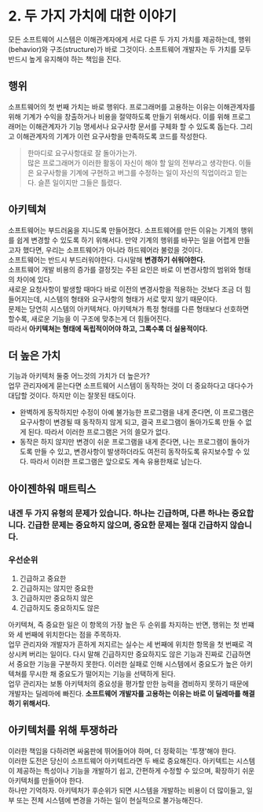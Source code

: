 # 2. 두 가지 가치에 대한 이야기
모든 소프트웨어 시스템은 이해관계자에게 서로 다른 두 가지 가치를 제공하는데, 행위(behavior)와 구조(structure)가 바로 그것이다. 소프트웨어 개발자는 두 가치를 모두 반드시 높게 유지해야 하는 책임을 진다.

## 행위
소프트웨어의 첫 번째 가치는 바로 행위다. 프로그래머를 고용하는 이유는 이해관계자를 위해 기계가 수익을 창출하거나 비용을 절약하도록 만들기 위해서다. 이를 위해 프로그래머는 이해관계자가 기능 명세서나 요구사항 문서를 구체화 할 수 있도록 돕는다. 그리고 이해관계자의 기계가 이런 요구사항을 만족하도록 코드를 작성한다.
> 한마디로 요구사항대로 잘 돌아가는가.  
많은 프로그래머가 이러한 활동이 자신이 해야 할 일의 전부라고 생각한다. 이들은 요구사항을 기계에 구현하고 버그를 수정하는 일이 자신의 직업이라고 믿는다. 슬픈 일이지만 그들은 틀렸다.

## 아키텍쳐
소프트웨어는 부드러움을 지니도록 만들어졌다. 소프트웨어를 만든 이유는 기계의 행위를 쉽게 변경할 수 있도록 하기 위해서다. 만약 기계의 행위를 바꾸는 일을 어렵게 만들고자 했다면, 우리는 소프트웨어가 아니라 하드웨어라 불렀을 것이다.  
소프트웨어는 반드시 부드러워야한다. 다시말해 **변경하기 쉬워야한다.**  
소프트웨어 개발 비용의 증가를 결정짓는 주된 요인은 바로 이 변경사항의 범위와 형태의 차이에 있다.  
새로운 요청사항이 발생할 때마다 바로 이전의 변경사항을 적용하는 것보다 조금 더 힘들어지는데, 시스템의 형태와 요구사항의 형태가 서로 맞지 않기 때문이다.  
문제는 당연히 시스템의 아키텍쳐다. 아키텍쳐가 특정 형태를 다른 형태보다 선호하면 할수록, 새로운 기능을 이 구조에 맞추는게 더 힘들어진다.  
따라서 **아키텍쳐는 형태에 독립적이어야 하고, 그록수록 더 실용적이다.**

## 더 높은 가치
기능과 아키텍처 둘중 어느것의 가치가 더 높은가?  
업무 관리자에게 묻는다면 소프트웨어 시스템이 동작하는 것이 더 중요하다고 대다수가 대답할 것이다. 하지만 이는 잘못된 태도이다.  
 - 완벽하게 동작하지만 수정이 아예 불가능한 프로그램을 내게 준다면, 이 프로그램은 요구사항이 변경될 때 동작하지 않게 되고, 결국 프로그램이 돌아가도록 만들 수 없게 된다. 따라서 이러한 프로그램은 거의 쓸모가 없다.
 - 동작은 하지 않지만 변경이 쉬운 프로그램을 내게 준다면, 나는 프로그램이 돌아가도록 만들 수 있고, 변경사항이 발생하더라도 여전히 동작하도록 유지보수할 수 있다. 따라서 이러한 프로그램은 앞으로도 계속 유용한채로 남는다.

## 아이젠하워 매트릭스
### 내겐 두 가지 유형의 문제가 있습니다. 하나는 긴급하며, 다른 하나는 중요합니다. 긴급한 문제는 중요하지 않으며, 중요한 문제는 절대 긴급하지 않습니다.
### 우선순위
 1. 긴급하고 중요한
 2. 긴급하지는 않지만 중요한
 3. 긴급하지만 중요하지 않은
 4. 긴급하지도 중요하지도 않은

아키텍쳐, 즉 중요한 일은 이 항목의 가장 높은 두 순위를 차지하는 반면, 행위는 첫 번쨰와 세 번째에 위치한다는 점을 주목하자.  
업무 관리자와 개발자가 흔하게 저지르는 실수는 세 번째에 위치한 항목을 첫 번째로 격상시켜 버리는 일이다. 다시 말해 긴급하지만 중요하지도 않은 기능과 진짜로 긴급하면서 중요한 기능을 구분하지 못한다. 이러한 실패로 인해 시스템에서 중요도가 높은 아키텍쳐를 무시한 채 중요도가 떨어지는 기능을 선택하게 된다.  
업무 관리자는 보통 아키텍처의 중요성을 평가할 만한 능력을 겸비하지 못하기 때문에 개발자는 딜레마에 빠진다. **소프트웨어 개발자를 고용하는 이유는 바로 이 딜레마를 해결하기 위해서다.**  

## 아키텍처를 위해 투쟁하라
이러한 책임을 다하려면 싸움판에 뛰어들어야 하며, 더 정확히는 '투쟁'해야 한다.  
이러한 도전은 당신이 소프트웨어 아키텍트라면 두 배로 중요해진다. 아키텍트는 시스템이 제공하는 특성이나 기능을 개발하기 쉽고, 간편하게 수정할 수 있으며, 확장하기 쉬운 아키텍처를 만들어야 한다.  
하나만 기억하자. 아키텍처가 후순위가 되면 시스템을 개발하는 비용이 더 많이들고, 일부 또는 전체 시스템에 변경을 가하는 일이 현실적으로 불가능해진다.
